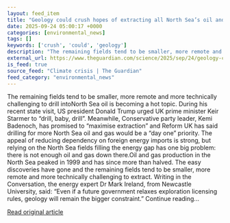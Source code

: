 ```yaml
---
layout: feed_item
title: "Geology could crush hopes of extracting all North Sea’s oil and gas"
date: 2025-09-24 05:00:17 +0000
categories: [environmental_news]
tags: []
keywords: ['crush', 'could', 'geology']
description: "The remaining fields tend to be smaller, more remote and more technically challenging to drill intoNorth Sea oil is becoming a hot topic"
external_url: https://www.theguardian.com/science/2025/sep/24/geology-could-crush-dreams-extracting-all-north-sea-oil-gas
is_feed: true
source_feed: "Climate crisis | The Guardian"
feed_category: "environmental_news"
---
```


The remaining fields tend to be smaller, more remote and more technically challenging to drill intoNorth Sea oil is becoming a hot topic. During his recent state visit, US president Donald Trump urged UK prime minister Keir Starmer to “drill, baby, drill”. Meanwhile, Conservative party leader, Kemi Badenoch, has promised to “maximise extraction” and Reform UK has said drilling for more North Sea oil and gas would be a “day one” priority. The appeal of reducing dependency on foreign energy imports is strong, but relying on the North Sea fields filling the energy gap has one big problem: there is not enough oil and gas down there.Oil and gas production in the North Sea peaked in 1999 and has since more than halved. The easy discoveries have gone and the remaining fields tend to be smaller, more remote and more technically challenging to extract. Writing in the Conversation, the energy expert Dr Mark Ireland, from Newcastle University, said: “Even if a future government relaxes exploration licensing rules, geology will remain the bigger constraint.” Continue reading...

[Read original article](https://www.theguardian.com/science/2025/sep/24/geology-could-crush-dreams-extracting-all-north-sea-oil-gas)
